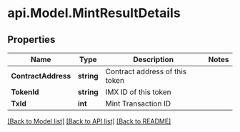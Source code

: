 # api.Model.MintResultDetails

## Properties

Name | Type | Description | Notes
------------ | ------------- | ------------- | -------------
**ContractAddress** | **string** | Contract address of this token | 
**TokenId** | **string** | IMX ID of this token | 
**TxId** | **int** | Mint Transaction ID | 

[[Back to Model list]](../README.md#documentation-for-models) [[Back to API list]](../README.md#documentation-for-api-endpoints) [[Back to README]](../README.md)

